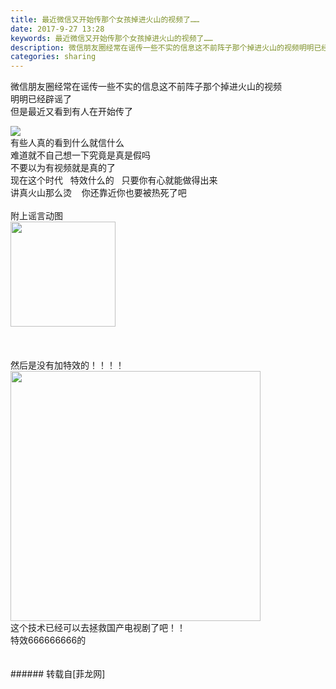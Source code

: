 ```yaml
---
title: 最近微信又开始传那个女孩掉进火山的视频了……
date: 2017-9-27 13:28
keywords: 最近微信又开始传那个女孩掉进火山的视频了……
description: 微信朋友圈经常在谣传一些不实的信息这不前阵子那个掉进火山的视频明明已经辟谣了但是最近又看到有人在开始传了有些人真的看到什么就信什么难道就不自己想一下究竟是真是假吗不要以为有视频就是真的了现在这个时代   特效什么的   只要你有心就能做得出来讲真火山那么烫    你还靠近你也要被热死了吧附上谣言动图然后是没有加特效的！！！！这个技术已经可以去拯救国产电视剧了吧！！特效666666666的
categories: sharing
---
```

<td class="t_f" id="postmessage_903099">

微信朋友圈经常在谣传一些不实的信息这不前阵子那个掉进火山的视频<br/>
明明已经辟谣了<br/>
但是最近又看到有人在开始传了<br/>

<img aid="633502" data-cf-modified-d4e20a50bfa639808da8d5e5-="" file="data/attachment/forum/201709/27/132102e2ecih0tp2ecsetp.jpg.thumb.jpg" id="aimg_633502" inpost="1" onclick="" onmouseover="" src="http://www.flw.ph/data/attachment/forum/201709/27/132102e2ecih0tp2ecsetp.jpg" style="cursor:pointer" zoomfile="data/attachment/forum/201709/27/132102e2ecih0tp2ecsetp.jpg"/>


<br/>
有些人真的看到什么就信什么<br/>
难道就不自己想一下究竟是真是假吗<br/>
不要以为有视频就是真的了<br/>
现在这个时代   特效什么的   只要你有心就能做得出来<br/>
讲真火山那么烫    你还靠近你也要被热死了吧<br/>
<br/>
附上谣言动图<br/>

<img aid="633505" class="zoom" data-cf-modified-d4e20a50bfa639808da8d5e5-="" file="data/attachment/forum/201709/27/132341fvz8d7dvv14a8o1j.gif" id="aimg_633505" inpost="1" onclick="" onmouseover="" src="http://www.flw.ph/data/attachment/forum/201709/27/132341fvz8d7dvv14a8o1j.gif" width="168" zoomfile="data/attachment/forum/201709/27/132341fvz8d7dvv14a8o1j.gif"/>


<br/>
<br/>
<br/>
<br/>
然后是没有加特效的！！！！<br/>

<img aid="633506" class="zoom" data-cf-modified-d4e20a50bfa639808da8d5e5-="" file="data/attachment/forum/201709/27/132702dpz4fwb76pbf1867.gif" id="aimg_633506" inpost="1" onclick="" onmouseover="" src="http://www.flw.ph/data/attachment/forum/201709/27/132702dpz4fwb76pbf1867.gif" width="400" zoomfile="data/attachment/forum/201709/27/132702dpz4fwb76pbf1867.gif"/>


<br/>
这个技术已经可以去拯救国产电视剧了吧！！<br/>
特效666666666的<br/>
<br/>
<br/>
</td>
###### 转载自[菲龙网]